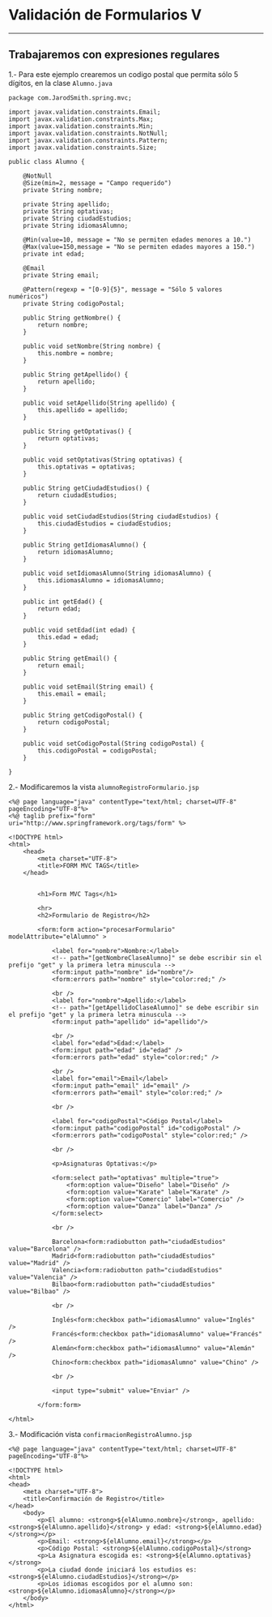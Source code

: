 # Validación de Formularios V

---

## Trabajaremos con expresiones regulares

1.- Para este ejemplo crearemos un codigo postal que permita sólo 5 dígitos, en la clase `Alumno.java`

    package com.JarodSmith.spring.mvc;

    import javax.validation.constraints.Email;
    import javax.validation.constraints.Max;
    import javax.validation.constraints.Min;
    import javax.validation.constraints.NotNull;
    import javax.validation.constraints.Pattern;
    import javax.validation.constraints.Size;

    public class Alumno {

        @NotNull
        @Size(min=2, message = "Campo requerido")
        private String nombre;
        
        private String apellido;
        private String optativas;
        private String ciudadEstudios;
        private String idiomasAlumno;
        
        @Min(value=10, message = "No se permiten edades menores a 10.")
        @Max(value=150,message = "No se permiten edades mayores a 150.")
        private int edad;
        
        @Email
        private String email;
        
        @Pattern(regexp = "[0-9]{5}", message = "Sólo 5 valores numéricos")
        private String codigoPostal;
        
        public String getNombre() {
            return nombre;
        }
        
        public void setNombre(String nombre) {
            this.nombre = nombre;
        }
        
        public String getApellido() {
            return apellido;
        }
        
        public void setApellido(String apellido) {
            this.apellido = apellido;
        }
        
        public String getOptativas() {
            return optativas;
        }
        
        public void setOptativas(String optativas) {
            this.optativas = optativas;
        }

        public String getCiudadEstudios() {
            return ciudadEstudios;
        }

        public void setCiudadEstudios(String ciudadEstudios) {
            this.ciudadEstudios = ciudadEstudios;
        }

        public String getIdiomasAlumno() {
            return idiomasAlumno;
        }

        public void setIdiomasAlumno(String idiomasAlumno) {
            this.idiomasAlumno = idiomasAlumno;
        }

        public int getEdad() {
            return edad;
        }

        public void setEdad(int edad) {
            this.edad = edad;
        }

        public String getEmail() {
            return email;
        }

        public void setEmail(String email) {
            this.email = email;
        }

        public String getCodigoPostal() {
            return codigoPostal;
        }

        public void setCodigoPostal(String codigoPostal) {
            this.codigoPostal = codigoPostal;
        }
        
    }

2.- Modificaremos la vista `alumnoRegistroFormulario.jsp`

    <%@ page language="java" contentType="text/html; charset=UTF-8" pageEncoding="UTF-8"%>
    <%@ taglib prefix="form" uri="http://www.springframework.org/tags/form" %> 
    
    <!DOCTYPE html>
    <html>
        <head>
            <meta charset="UTF-8">
            <title>FORM MVC TAGS</title>
        </head>


            <h1>Form MVC Tags</h1>
            
            <hr>
            <h2>Formulario de Registro</h2>
            
            <form:form action="procesarFormulario" modelAttribute="elAlumno" >
            
                <label for="nombre">Nombre:</label>
                <!-- path="[getNombreClaseAlumno]" se debe escribir sin el prefijo "get" y la primera letra minuscula -->
                <form:input path="nombre" id="nombre"/>
                <form:errors path="nombre" style="color:red;" />
                
                <br />
                <label for="nombre">Apellido:</label>
                <!-- path="[getApellidoClaseAlumno]" se debe escribir sin el prefijo "get" y la primera letra minuscula -->
                <form:input path="apellido" id="apellido"/>
                
                <br />
                <label for="edad">Edad:</label>
                <form:input path="edad" id="edad" />
                <form:errors path="edad" style="color:red;" />
                
                <br />
                <label for="email">Email</label>
                <form:input path="email" id="email" />
                <form:errors path="email" style="color:red;" />
                
                <br />
                
                <label for="codigoPostal">Código Postal</label>
                <form:input path="codigoPostal" id="codigoPostal" />
                <form:errors path="codigoPostal" style="color:red;" />
                
                <br />
                
                <p>Asignaturas Optativas:</p>
                
                <form:select path="optativas" multiple="true">
                    <form:option value="Diseño" label="Diseño" />
                    <form:option value="Karate" label="Karate" />
                    <form:option value="Comercio" label="Comercio" />
                    <form:option value="Danza" label="Danza" />
                </form:select>
                
                <br />
                
                Barcelona<form:radiobutton path="ciudadEstudios" value="Barcelona" />
                Madrid<form:radiobutton path="ciudadEstudios" value="Madrid" />
                Valencia<form:radiobutton path="ciudadEstudios" value="Valencia" />
                Bilbao<form:radiobutton path="ciudadEstudios" value="Bilbao" />
                
                <br />
                
                Inglés<form:checkbox path="idiomasAlumno" value="Inglés" />
                Francés<form:checkbox path="idiomasAlumno" value="Francés" />
                Alemán<form:checkbox path="idiomasAlumno" value="Alemán" />
                Chino<form:checkbox path="idiomasAlumno" value="Chino" />
                
                <br />
                
                <input type="submit" value="Enviar" />
            
            </form:form>

    </html>

3.- Modificación vista `confirmacionRegistroAlumno.jsp`

    <%@ page language="java" contentType="text/html; charset=UTF-8" pageEncoding="UTF-8"%>

    <!DOCTYPE html>
    <html>
    <head>
        <meta charset="UTF-8">
        <title>Confirmación de Registro</title>
    </head>
        <body>
            <p>El alumno: <strong>${elAlumno.nombre}</strong>, apellido: <strong>${elAlumno.apellido}</strong> y edad: <strong>${elAlumno.edad}</strong></p>
            <p>Email: <strong>${elAlumno.email}</strong></p>
            <p>Código Postal: <strong>${elAlumno.codigoPostal}</strong>
            <p>La Asignatura escogida es: <strong>${elAlumno.optativas}</strong>
            <p>La ciudad donde iniciará los estudios es: <strong>${elAlumno.ciudadEstudios}</strong></p>
            <p>Los idiomas escogidos por el alumno son: <strong>${elAlumno.idiomasAlumno}</strong></p>
        </body>
    </html>
